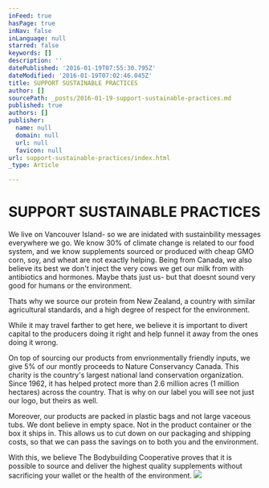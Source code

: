 ```yaml
---
inFeed: true
hasPage: true
inNav: false
inLanguage: null
starred: false
keywords: []
description: ''
datePublished: '2016-01-19T07:55:30.795Z'
dateModified: '2016-01-19T07:02:46.045Z'
title: SUPPORT SUSTAINABLE PRACTICES
author: []
sourcePath: _posts/2016-01-19-support-sustainable-practices.md
published: true
authors: []
publisher:
  name: null
  domain: null
  url: null
  favicon: null
url: support-sustainable-practices/index.html
_type: Article

---
```

# SUPPORT SUSTAINABLE PRACTICES

We live on Vancouver Island- so we are inidated with sustainbility messages everywhere we go. We know 30% of climate change is related to our food  system, and we know supplements sourced or produced with cheap GMO corn, soy, and wheat are not exactly helping. Being from Canada, we also believe its best we don't inject the very cows we get our milk from with antibiotics and hormones. Maybe thats just us- but that doesnt sound very good for humans or the environment.

Thats why we source our protein from New Zealand, a country with similar agricultural standards, and a high degree of respect for the environment.

While it may travel farther to get here, we believe it is important to divert capital to the producers doing it right and help funnel it away from the ones doing it wrong.

On top of sourcing our products from envrionmentally friendly inputs, we give 5% of our montly proceeds to Nature Conservancy Canada. This charity is the country's largest national land conservation organization. Since 1962, it has helped protect more than 2.6 million acres (1 million hectares) across the country. That is why on our label you will see not just our logo, but theirs as well.

Moreover, our products are packed in plastic bags and not large vaceous tubs. We dont believe in empty space. Not in the product container or the box it ships in. This allows us to cut down on our packaging and shipping costs, so that we can pass the savings on to both you and the environment.

With this, we believe The Bodybuilding Cooperative proves that it is possible to source and deliver the highest quality supplements without sacrificing your wallet or the health of the environment.
![](https://the-grid-user-content.s3-us-west-2.amazonaws.com/bfb36457-c754-44ac-b156-2ddfbd087e41.jpg)